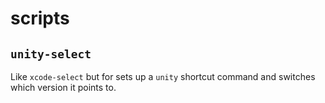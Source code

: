 # scripts

## `unity-select`

Like `xcode-select` but for sets up a `unity` shortcut command and switches which version it points to.
